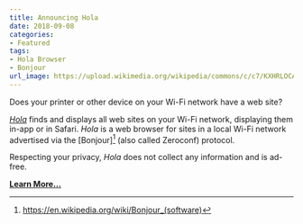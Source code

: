 ```yaml
---
title: Announcing Hola
date: 2018-09-08
categories:
- Featured
tags:
- Hola Browser
- Bonjour
url_image: https://upload.wikimedia.org/wikipedia/commons/c/c7/KXHRLOCAL1.jpg
---
```

Does your printer or other device on your Wi-Fi network have a web site?

_[Hola](/hola)_ finds and displays all web sites on your Wi-Fi network, displaying them in-app or in Safari. _Hola_ is a web browser for sites in a local Wi-Fi network advertised via the [Bonjour][^1] (also called Zeroconf) protocol.

Respecting your privacy, _Hola_ does not collect any information and is ad-free.

__[Learn More...](/hola)__

[^1]: https://en.wikipedia.org/wiki/Bonjour_(software)
